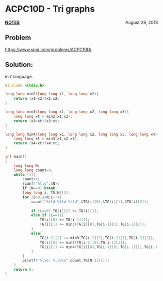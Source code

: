 # ACPC10D - Tri graphs

<p style="text-align:left;"><a href="../../../notes.html"><b>NOTES</b></a> <span style="float:right;">         August 29, 2018 </span></p>

## Problem

<a href="https://www.spoj.com/problems/ACPC10D/" target="_blank">https://www.spoj.com/problems/ACPC10D/</a>

## Solution:

in `C` language.

```c
#include <stdio.h>

long long min2(long long x1, long long x2){
    return (x1<x2)?x1:x2;
}

long long min3(long long x1, long long x2, long long x3){
    long long xt = min2(x1,x2);
    return (x3<xt)?x3:xt;
}

long long min4(long long x1, long long x2, long long x3, long long x4){
    long long xt = min3(x1,x2,x3);
    return (x4<xt)?x4:xt;
}

int main()
{
    long long N;
    long long count=0;
    while (1){
        count++;
        scanf("%lld",&N);
        if (N==0) break;
        long long i, TG[N][3];
        for (i=0;i<N;i++){
            scanf("%lld %lld %lld",&TG[i][0],&TG[i][1],&TG[i][2]);
            
            if (i==0) TG[i][2] += TG[i][1];
            else if (i==1){
                TG[i][0] += TG[i-1][1];
                TG[i][1] += min3(TG[i][0],TG[i-1][1],TG[i-1][2]);
            }
            else{
                TG[i-1][2] += min3(TG[i-1][1],TG[i-2][1],TG[i-2][2]);
                TG[i][0] += min2(TG[i-1][0],TG[i-1][1]);
                TG[i][1] += min4(TG[i][0],TG[i-1][0],TG[i-1][1],TG[i-1][2]);
            }
        }
        printf("%lld. %lld\n",count,TG[N-1][1]);
    }
    return 0;
}
```

